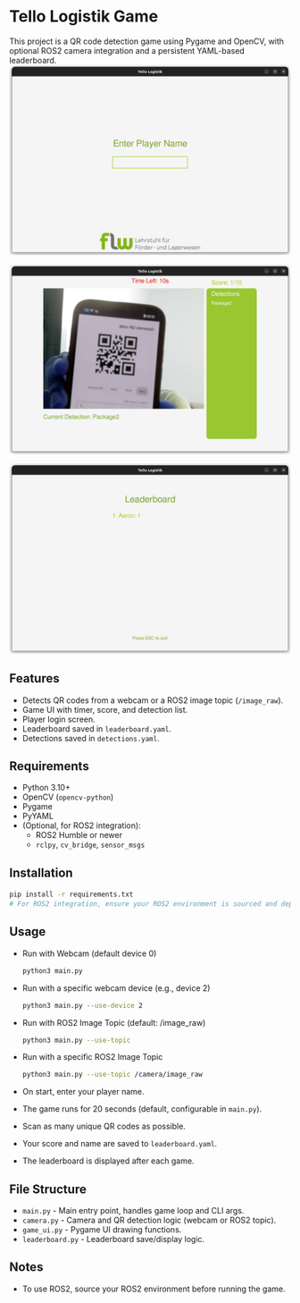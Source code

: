 # Tello Logistik Game

This project is a QR code detection game using Pygame and OpenCV, with optional ROS2 camera integration and a persistent YAML-based leaderboard.
![Splash](images/splash.png)

![GameUI](images/game_ui.png)

![Leaderboard](images/leaderboard.png)

## Features
- Detects QR codes from a webcam or a ROS2 image topic (`/image_raw`).
- Game UI with timer, score, and detection list.
- Player login screen.
- Leaderboard saved in `leaderboard.yaml`.
- Detections saved in `detections.yaml`.

## Requirements
- Python 3.10+
- OpenCV (`opencv-python`)
- Pygame
- PyYAML
- (Optional, for ROS2 integration):
  - ROS2 Humble or newer
  - `rclpy`, `cv_bridge`, `sensor_msgs`

## Installation
```bash
pip install -r requirements.txt
# For ROS2 integration, ensure your ROS2 environment is sourced and dependencies installed
```

## Usage

- Run with Webcam (default device 0)
    ```bash
    python3 main.py
    ```

-  Run with a specific webcam device (e.g., device 2)
    ```bash
    python3 main.py --use-device 2
    ```

- Run with ROS2 Image Topic (default: /image_raw)
    ```bash
    python3 main.py --use-topic
    ```

- Run with a specific ROS2 Image Topic
    ```bash
    python3 main.py --use-topic /camera/image_raw
    ```

- On start, enter your player name.
- The game runs for 20 seconds (default, configurable in `main.py`).
- Scan as many unique QR codes as possible.
- Your score and name are saved to `leaderboard.yaml`.
- The leaderboard is displayed after each game.

## File Structure
- `main.py` - Main entry point, handles game loop and CLI args.
- `camera.py` - Camera and QR detection logic (webcam or ROS2 topic).
- `game_ui.py` - Pygame UI drawing functions.
- `leaderboard.py` - Leaderboard save/display logic.

## Notes
- To use ROS2, source your ROS2 environment before running the game.
